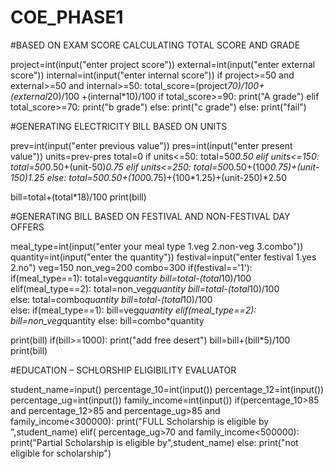 # COE_PHASE1

#BASED ON EXAM SCORE CALCULATING TOTAL SCORE AND GRADE

project=int(input("enter project score"))
external=int(input("enter external score"))
internal=int(input("enter internal score"))
if project>=50 and external>=50 and internal>=50:
    total_score=(project*70)/100+(external*20)/100 +(internal*10)/100
    if total_score>=90:
        print("A grade")
    elif total_score>=70:
        print("b grade")
    else:
        print("c grade")
else:
    print("fail")


#GENERATING ELECTRICITY BILL BASED ON UNITS

prev=int(input("enter previous value"))
pres=int(input("enter present value"))
units=prev-pres
total=0
if units<=50:
    total=50*0.50
elif units<=150:
    total=50*0.50+(unit-50)*0.75
elif units<=250:
    total=50*0.50+(100*0.75)+(unit-150)*1.25
else:
    total=50*0.50+(100*0.75)+(100*1.25)+(unit-250)*2.50

bill=total+(total*18)/100
print(bill)



#GENERATING BILL BASED ON FESTIVAL AND NON-FESTIVAL DAY OFFERS

meal_type=int(input("enter your meal type 1.veg 2.non-veg 3.combo"))
quantity=int(input("enter the quantity"))
festival=input("enter festival 1.yes 2.no")
veg=150
non_veg=200
combo=300
if(festival=='1'):
    if(meal_type==1):
        total=veg*quantity
        bill=total-(total*10)/100
    elif(meal_type==2):
        total=non_veg*quantity
        bill=total-(total*10)/100  
    else:
        total=combo*quantity
        bill=total-(total*10)/100     
else:
    if(meal_type==1):
        bill=veg*quantity
    elif(meal_type==2):
        bill=non_veg*quantity 
    else:
        bill=combo*quantity    
    
print(bill)
if(bill>=1000):
    print("add free desert")
bill=bill+(bill*5)/100
print(bill)
    
#EDUCATION – SCHLORSHIP ELIGIBILITY EVALUATOR

student_name=input()
percentage_10=int(input())
percentage_12=int(input())
percentage_ug=int(input())
family_income=int(input())
if(percentage_10>85 and percentage_12>85 and percentage_ug>85 and family_income<300000):
    print("FULL Scholarship is eligible by ",student_name)
elif( percentage_ug>70 and family_income<500000):
    print("Partial Scholarship is eligible by",student_name)
else:
    print("not eligible for scholarship")
